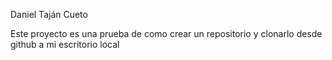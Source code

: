 Daniel Taján Cueto

Este proyecto es una prueba de como crear un repositorio y clonarlo desde github a mi escritorio local